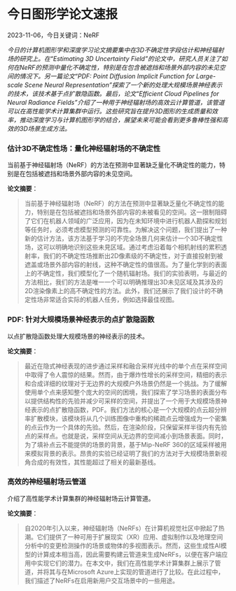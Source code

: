 # 今日图形学论文速报

2023-11-06，今日关键词：NeRF

*今日的计算机图形学和深度学习论文摘要集中在3D不确定性字段估计和神经辐射场的研究上。在“Estimating 3D Uncertainty Field”的论文中，研究人员关注了如何在NeRF的预测中量化不确定性，特别是在包含被遮挡和场景外部内容的未见空间的情况下。另一篇论文“PDF: Point Diffusion Implicit Function for Large-scale Scene Neural Representation”探索了一个新的处理大规模场景神经表示的技术，该技术基于点扩散隐函数。最后，论文“Efficient Cloud Pipelines for Neural Radiance Fields”介绍了一种用于神经辐射场的高效云计算管道，该管道可以在高性能学术计算集群中运行。这些研究旨在提升3D图形的生成质量和效率，推动深度学习与计算机图形学的结合，展望未来可能会看到更多鲁棒性强和高效的3D场景生成方法。*

### 估计3D不确定性场：量化神经辐射场的不确定性

当前基于神经辐射场（NeRF）的方法在预测中显著缺乏量化不确定性的能力，特别是在包括被遮挡和场景外部内容的未见空间。

**论文摘要**：

> 当前基于神经辐射场（NeRF）的方法在预测中显著缺乏量化不确定性的能力，特别是在包括被遮挡和场景外部内容的未被看见的空间。这一限制阻碍了它们在机器人领域的广泛应用，因为在未知环境中进行机器人勘探和规划等任务时，必须考虑模型预测的可靠性。为解决这个问题，我们提出了一种新的估计方法，该方法基于学习的不完全场景几何来估计一个3D不确定性场，这可以明确地识别这些未見区域。通过考虑沿着每个相机射线的累积透射率，我们的不确定性场推断出2D像素级的不确定性，对于直接投射到被遮盖或场景外部内容的射线，这种不确定性的值很高。为了量化学到的表面上的不确定性，我们模型化了一个随机辐射场。我们的实验表明，与最近的方法相比，我们的方法是唯一一个可以明确推理出3D未见区域及其涉及的2D渲染像素上的高不确定性的方法。此外，我们还展示了我们设计的不确定性场非常适合实际的机器人任务，例如选择最佳视图。

### PDF: 针对大规模场景神经表示的点扩散隐函数

以点扩散隐函数处理大规模场景的神经表示的技术。

**论文摘要**：

> 最近在隐式神经表现的进步通过采样和融合采样光线中的单个点在采样空间中取得了令人震惊的结果。然而，由于爆炸性增长的采样空间，精细的表示和合成详细的纹理对于无边界的大规模户外场景仍然是一个挑战。为了缓解使用单个点来感知整个庞大的空间的困境，我们探索了学习场景的表面分布以提供结构性的先验并减少可采样的空间，并提出了一个用于大规模场景神经表示的点扩散隐函数，PDF。我们方法的核心是一个大规模的点云超分辨率扩散模块，该模块将从几个训练图像中重构的稀疏点云增强成为一个密集的点云作为一个具体的先验。然后，在渲染阶段，只保留采样半径内有先验点的采样点。也就是说，采样空间从无边界的空间减小到场景表面。同时，为了填补点云不能提供的场景的背景，基于Mip-NeRF 360的区域采样被用来模拟背景的表示。昂贵的实验已经证明了我们的方法对于大规模场景新视角合成的有效性，其性能超过了相关的最新基线。

### 高效的神经辐射场云管道

介绍了高性能学术计算集群的神经辐射场云计算管道。

**论文摘要**：

> 自2020年引入以来，神经辐射场（NeRFs）在计算机视觉社区中掀起了热潮。它们提供了一种可用于扩展现实（XR）应用、虚拟制作以及地理空间分析中的变更检测操作的场景或物体的多视图表示。然而，这些生成性AI模型的计算成本相当高，因此需要构建云管道来生成NeRFs，以便在客户端应用中实现它们的潜力。在本文中，我们在高性能学术计算集群上展示了管道，并将其与在Microsoft Azure上实现的管道进行了比较。在此过程中，我们描述了NeRFs在启用新用户交互场景中的一些用途。

